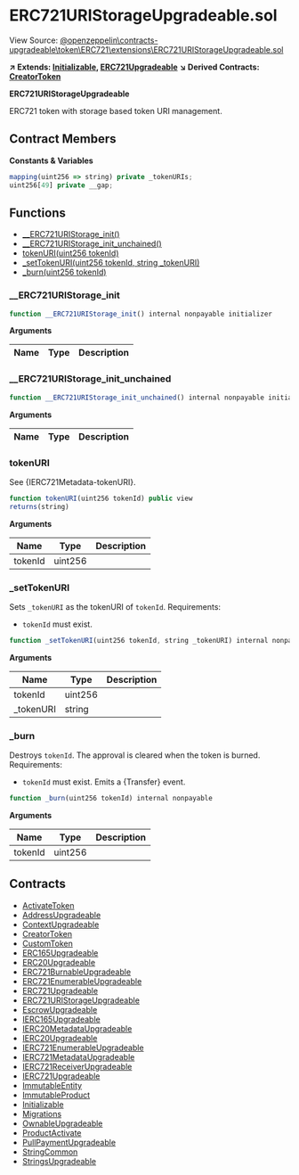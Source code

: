 # ERC721URIStorageUpgradeable.sol

View Source: [@openzeppelin\contracts-upgradeable\token\ERC721\extensions\ERC721URIStorageUpgradeable.sol](..\@openzeppelin\contracts-upgradeable\token\ERC721\extensions\ERC721URIStorageUpgradeable.sol)

**↗ Extends: [Initializable](Initializable.md), [ERC721Upgradeable](ERC721Upgradeable.md)**
**↘ Derived Contracts: [CreatorToken](CreatorToken.md)**

**ERC721URIStorageUpgradeable**

ERC721 token with storage based token URI management.

## Contract Members
**Constants & Variables**

```js
mapping(uint256 => string) private _tokenURIs;
uint256[49] private __gap;

```

## Functions

- [__ERC721URIStorage_init()](#__erc721uristorage_init)
- [__ERC721URIStorage_init_unchained()](#__erc721uristorage_init_unchained)
- [tokenURI(uint256 tokenId)](#tokenuri)
- [_setTokenURI(uint256 tokenId, string _tokenURI)](#_settokenuri)
- [_burn(uint256 tokenId)](#_burn)

### __ERC721URIStorage_init

```js
function __ERC721URIStorage_init() internal nonpayable initializer 
```

**Arguments**

| Name        | Type           | Description  |
| ------------- |------------- | -----|

### __ERC721URIStorage_init_unchained

```js
function __ERC721URIStorage_init_unchained() internal nonpayable initializer 
```

**Arguments**

| Name        | Type           | Description  |
| ------------- |------------- | -----|

### tokenURI

See {IERC721Metadata-tokenURI}.

```js
function tokenURI(uint256 tokenId) public view
returns(string)
```

**Arguments**

| Name        | Type           | Description  |
| ------------- |------------- | -----|
| tokenId | uint256 |  | 

### _setTokenURI

Sets `_tokenURI` as the tokenURI of `tokenId`.
 Requirements:
 - `tokenId` must exist.

```js
function _setTokenURI(uint256 tokenId, string _tokenURI) internal nonpayable
```

**Arguments**

| Name        | Type           | Description  |
| ------------- |------------- | -----|
| tokenId | uint256 |  | 
| _tokenURI | string |  | 

### _burn

Destroys `tokenId`.
 The approval is cleared when the token is burned.
 Requirements:
 - `tokenId` must exist.
 Emits a {Transfer} event.

```js
function _burn(uint256 tokenId) internal nonpayable
```

**Arguments**

| Name        | Type           | Description  |
| ------------- |------------- | -----|
| tokenId | uint256 |  | 

## Contracts

* [ActivateToken](ActivateToken.md)
* [AddressUpgradeable](AddressUpgradeable.md)
* [ContextUpgradeable](ContextUpgradeable.md)
* [CreatorToken](CreatorToken.md)
* [CustomToken](CustomToken.md)
* [ERC165Upgradeable](ERC165Upgradeable.md)
* [ERC20Upgradeable](ERC20Upgradeable.md)
* [ERC721BurnableUpgradeable](ERC721BurnableUpgradeable.md)
* [ERC721EnumerableUpgradeable](ERC721EnumerableUpgradeable.md)
* [ERC721Upgradeable](ERC721Upgradeable.md)
* [ERC721URIStorageUpgradeable](ERC721URIStorageUpgradeable.md)
* [EscrowUpgradeable](EscrowUpgradeable.md)
* [IERC165Upgradeable](IERC165Upgradeable.md)
* [IERC20MetadataUpgradeable](IERC20MetadataUpgradeable.md)
* [IERC20Upgradeable](IERC20Upgradeable.md)
* [IERC721EnumerableUpgradeable](IERC721EnumerableUpgradeable.md)
* [IERC721MetadataUpgradeable](IERC721MetadataUpgradeable.md)
* [IERC721ReceiverUpgradeable](IERC721ReceiverUpgradeable.md)
* [IERC721Upgradeable](IERC721Upgradeable.md)
* [ImmutableEntity](ImmutableEntity.md)
* [ImmutableProduct](ImmutableProduct.md)
* [Initializable](Initializable.md)
* [Migrations](Migrations.md)
* [OwnableUpgradeable](OwnableUpgradeable.md)
* [ProductActivate](ProductActivate.md)
* [PullPaymentUpgradeable](PullPaymentUpgradeable.md)
* [StringCommon](StringCommon.md)
* [StringsUpgradeable](StringsUpgradeable.md)
